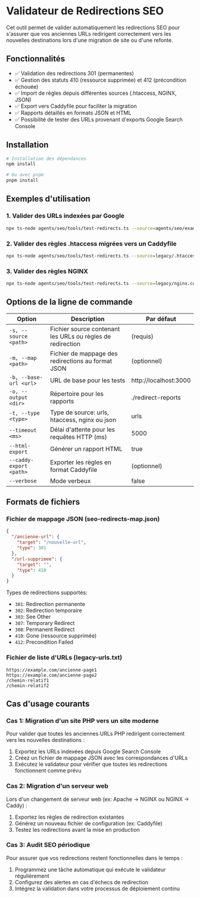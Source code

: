 # Validateur de Redirections SEO

Cet outil permet de valider automatiquement les redirections SEO pour s'assurer que vos anciennes URLs redirigent correctement vers les nouvelles destinations lors d'une migration de site ou d'une refonte.

## Fonctionnalités

- ✅ Validation des redirections 301 (permanentes)
- ✅ Gestion des statuts 410 (ressource supprimée) et 412 (précondition échouée)
- ✅ Import de règles depuis différentes sources (.htaccess, NGINX, JSON)
- ✅ Export vers Caddyfile pour faciliter la migration
- ✅ Rapports détaillés en formats JSON et HTML
- ✅ Possibilité de tester des URLs provenant d'exports Google Search Console

## Installation

```bash
# Installation des dépendances
npm install

# Ou avec pnpm
pnpm install
```

## Exemples d'utilisation

### 1. Valider des URLs indexées par Google

```bash
npx ts-node agents/seo/tools/test-redirects.ts --source=agents/seo/examples/legacy-urls.txt --base-url=https://example.com --type=urls --map=agents/seo/examples/seo-redirects-map.json --output=./reports
```

### 2. Valider des règles .htaccess migrées vers un Caddyfile

```bash
npx ts-node agents/seo/tools/test-redirects.ts --source=legacy/.htaccess --type=htaccess --base-url=https://example.com --caddy-export=./Caddyfile --output=./reports
```

### 3. Valider des règles NGINX

```bash
npx ts-node agents/seo/tools/test-redirects.ts --source=legacy/nginx.conf --type=nginx --base-url=https://example.com --output=./reports
```

## Options de la ligne de commande

| Option | Description | Par défaut |
|--------|-------------|------------|
| `-s, --source <path>` | Fichier source contenant les URLs ou règles de redirection | (requis) |
| `-m, --map <path>` | Fichier de mappage des redirections au format JSON | (optionnel) |
| `-b, --base-url <url>` | URL de base pour les tests | http://localhost:3000 |
| `-o, --output <dir>` | Répertoire pour les rapports | ./redirect-reports |
| `-t, --type <type>` | Type de source: urls, htaccess, nginx ou json | urls |
| `--timeout <ms>` | Délai d'attente pour les requêtes HTTP (ms) | 5000 |
| `--html-export` | Générer un rapport HTML | true |
| `--caddy-export <path>` | Exporter les règles en format Caddyfile | (optionnel) |
| `--verbose` | Mode verbeux | false |

## Formats de fichiers

### Fichier de mappage JSON (seo-redirects-map.json)

```json
{
  "/ancienne-url": {
    "target": "/nouvelle-url",
    "type": 301
  },
  "/url-supprimee": {
    "target": "",
    "type": 410
  }
}
```

Types de redirections supportés:
- `301`: Redirection permanente
- `302`: Redirection temporaire
- `303`: See Other
- `307`: Temporary Redirect
- `308`: Permanent Redirect
- `410`: Gone (ressource supprimée)
- `412`: Precondition Failed

### Fichier de liste d'URLs (legacy-urls.txt)

```
https://example.com/ancienne-page1
https://example.com/ancienne-page2
/chemin-relatif1
/chemin-relatif2
```

## Cas d'usage courants

### Cas 1: Migration d'un site PHP vers un site moderne

Pour valider que toutes les anciennes URLs PHP redirigent correctement vers les nouvelles destinations :

1. Exportez les URLs indexées depuis Google Search Console
2. Créez un fichier de mappage JSON avec les correspondances d'URLs
3. Exécutez le validateur pour vérifier que toutes les redirections fonctionnent comme prévu

### Cas 2: Migration d'un serveur web

Lors d'un changement de serveur web (ex: Apache → NGINX ou NGINX → Caddy) :

1. Exportez les règles de redirection existantes
2. Générez un nouveau fichier de configuration (ex: Caddyfile)
3. Testez les redirections avant la mise en production

### Cas 3: Audit SEO périodique

Pour assurer que vos redirections restent fonctionnelles dans le temps :

1. Programmez une tâche automatique qui exécute le validateur régulièrement
2. Configurez des alertes en cas d'échecs de redirection
3. Intégrez la validation dans votre processus de déploiement continu